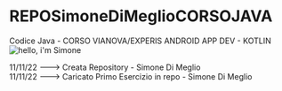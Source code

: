 # REPOSimoneDiMeglioCORSOJAVA
Codice Java - CORSO VIANOVA/EXPERIS ANDROID APP DEV - KOTLIN
![hello, i'm Simone](https://user-images.githubusercontent.com/78272736/201297982-9a4dc330-f918-49b4-8024-98f5aaad1fee.jpg)

11/11/22  ---> Creata Repository - Simone Di Meglio <br />
11/11/22  ---> Caricato Primo Esercizio in repo - Simone Di Meglio <br />
